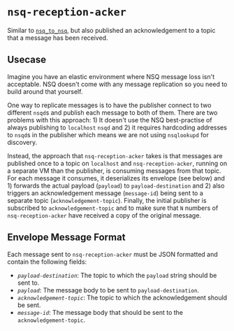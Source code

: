 `nsq-reception-acker`
=====================
Similar to [`nsq_to_nsq`](http://nsq.io/components/utilities.html#nsq_to_nsq),
but also published an acknowledgement to a topic that a message has been
received.

Usecase
-------
Imagine you have an elastic environment where NSQ message loss isn't
acceptable. NSQ doesn't come with any message replication so you need to build
around that yourself.

One way to replicate messages is to have the publisher connect to two different
`nsqd`s and publish each message to both of them. There are two problems with
this approach: 1) It doesn't use the NSQ best-practise of always publishing to
`localhost` `nsqd` and 2) it requires hardcoding addresses to `nsqd`s in the
publisher which means we are not using `nsqlookupd` for discovery.

Instead, the approach that `nsq-reception-acker` takes is that messages are
published once to a topic on `localhost` and `nsq-reception-acker`, running on
a separate VM than the publisher, is consuming messages from that topic. For
each message it consumes, it deserializes its envelope (see below) and 1)
forwards the actual payload (`payload`) to `payload-destination` and 2) also
triggers an acknowledgement message (`message-id`) being sent to a separate
topic (`acknowledgement-topic`). Finally, the initial publisher is subscribed
to `acknowledgement-topic` and to make sure that `N` numbers of
`nsq-reception-acker` have received a copy of the original message.

Envelope Message Format
-----------------------
Each message sent to `nsq-reception-acker` must be JSON formatted and contain
the following fields:

 * *`payload-destination`*: The topic to which the `payload` string should be
   sent to.
 * *`payload`*: The message body to be sent to `payload-destination`.
 * *`acknowledgement-topic`*: The topic to which the acknowledgement should be
   sent.
 * *`message-id`*: The message body that should be sent to the
   `acknowledgement-topic`.
